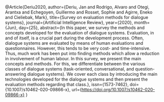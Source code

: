 ﻿@Article{Deriu2020,
author={Deriu, Jan
and Rodrigo, Alvaro
and Otegi, Arantxa
and Echegoyen, Guillermo
and Rosset, Sophie
and Agirre, Eneko
and Cieliebak, Mark},
title={Survey on evaluation methods for dialogue systems},
journal={Artificial Intelligence Review},
year={2020},
month={Jun},
day={25},
abstract={In this paper, we survey the methods and concepts developed for the evaluation of dialogue systems. Evaluation, in and of itself, is a crucial part during the development process. Often, dialogue systems are evaluated by means of human evaluations and questionnaires. However, this tends to be very cost- and time-intensive. Thus, much work has been put into finding methods which allow a reduction in involvement of human labour. In this survey, we present the main concepts and methods. For this, we differentiate between the various classes of dialogue systems (task-oriented, conversational, and question-answering dialogue systems). We cover each class by introducing the main technologies developed for the dialogue systems and then present the evaluation methods regarding that class.},
issn={1573-7462},
doi={10.1007/s10462-020-09866-x},
url={https://doi.org/10.1007/s10462-020-09866-x}
}

